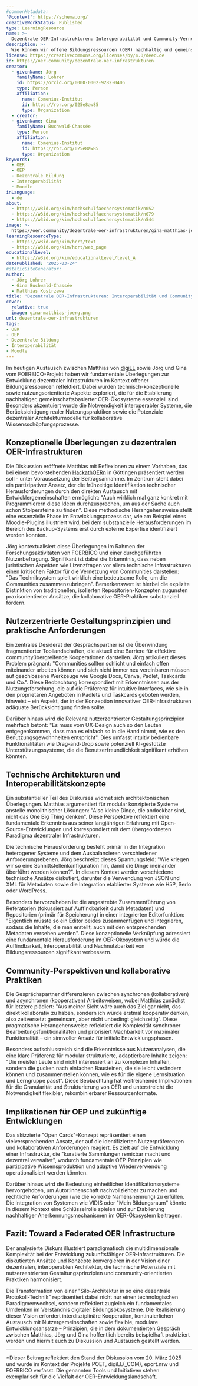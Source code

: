 ```yaml
---
#commonMetadata:
'@context': https://schema.org/
creativeWorkStatus: Published
type: LearningResource
name: >-
  Dezentrale OER-Infrastrukturen: Interoperabilität und Community-Vernetzung im digitalen Bildungsraum
description: >-
  Wie können wir offene Bildungsressourcen (OER) nachhaltig und gemeinschaftlich gestalten? Dieser Beitrag beleuchtet die fundamentalen Überlegungen zur Entwicklung dezentraler OER-Infrastrukturen. Matthias, Gina und Jörg haben sich ausgetauscht zu technischen Herausforderungen, nutzerzentrierten Anforderungen und innovativen Konzepte wie "OpenCards", die eine vernetzte und remixbare OER-Landschaft ermöglichen sollen. Einblicke von digLL und dem FOERBICO-Projekt zeigen, wie Interoperabilität und Community-Vernetzung die Zukunft des digitalen Lernens prägen können.
license: https://creativecommons.org/licenses/by/4.0/deed.de
id: https://oer.community/dezentrale-oer-infrastrukturen
creator:
  - givenName: Jörg
    familyName: Lohrer
    id: https://orcid.org/0000-0002-9282-0406
    type: Person
    affiliation:
      name: Comenius-Institut
      id: https://ror.org/025e8aw85
      type: Organization
  - creator:
  - givenName: Gina
    familyName: Buchwald-Chassée
    type: Person
    affiliation:
      name: Comenius-Institut
      id: https://ror.org/025e8aw85
      type: Organization
keywords:
  - OER
  - OEP
  - Dezentrale Bildung
  - Interoperabilität
  - Moodle
inLanguage:
  - de
about:
  - https://w3id.org/kim/hochschulfaechersystematik/n052
  - https://w3id.org/kim/hochschulfaechersystematik/n079
  - https://w3id.org/kim/hochschulfaechersystematik/n544
image: >-
  https://oer.community/dezentrale-oer-infrastrukturen/gina-matthias-joerg.png
learningResourceType:
  - https://w3id.org/kim/hcrt/text
  - https://w3id.org/kim/hcrt/web_page
educationalLevel:
  - https://w3id.org/kim/educationalLevel/level_A
datePublished: '2025-03-24'
#staticSiteGenerator:
author:
  - Jörg Lohrer
  - Gina Buchwald-Chassée
  - Matthias Kostrzewa
title: 'Dezentrale OER-Infrastrukturen: Interoperabilität und Community-Vernetzung im digitalen Bildungsraum'
cover:
  relative: true
  image: gina-matthias-joerg.png
url: dezentrale-oer-infrastrukturen
tags:
- OER
- OEP
- Dezentrale Bildung
- Interoperabilität
- Moodle
---
```


Im heutigen Austausch zwischen Matthias von [digiLL](https://digill.de/) sowie Jörg und Gina vom FOERBICO-Projekt haben wir fundamentale Überlegungen zur Entwicklung dezentraler Infrastrukturen im Kontext offener Bildungsressourcen reflektiert. Dabei wurden technisch-konzeptionelle sowie nutzungsorientierte Aspekte exploriert, die für die Etablierung nachhaltiger, gemeinschaftsbasierter OER-Ökosysteme essenziell sind. Besonders akzentuiert wurde die Notwendigkeit interoperabler Systeme, die Berücksichtigung realer Nutzungspraktiken sowie die Potenziale dezentraler Architekturmodelle für kollaborative Wissensschöpfungsprozesse.

## Konzeptionelle Überlegungen zu dezentralen OER-Infrastrukturen

Die Diskussion eröffnete Matthias mit Reflexionen zu einem Vorhaben, das bei einem bevorstehenden [HackathOERn](https://edu-sharing-network.org/hackathoern-projekt/) in Göttingen präsentiert werden soll - unter Voraussetzung der Beitragsannahme. Im Zentrum steht dabei ein partizipativer Ansatz, der die frühzeitige Identifikation technischer Herausforderungen durch den direkten Austausch mit Entwicklergemeinschaften ermöglicht: "Auch wirklich mal ganz konkret mit Programmierern diese Ideen durchzusprechen, um aus der Sache auch schon Stolpersteine zu finden". Diese methodische Herangehensweise stellt eine essenzielle Phase im Entwicklungsprozess dar, wie am Beispiel eines Moodle-Plugins illustriert wird, bei dem substanzielle Herausforderungen im Bereich des Backup-Systems erst durch externe Expertise identifiziert werden konnten.

Jörg kontextualisiert diese Überlegungen im Rahmen der Forschungsaktivitäten von FOERBICO und einer durchgeführten Nutzerbefragung. Signifikant ist dabei die Erkenntnis, dass neben juristischen Aspekten wie Lizenzfragen vor allem technische Infrastrukturen einen kritischen Faktor für die Vernetzung von Communities darstellen: "Das Techniksystem spielt wirklich eine bedeutsame Rolle, um die Communities zusammenzubringen". Bemerkenswert ist hierbei die explizite Distinktion von traditionellen, isolierten Repositorien-Konzepten zugunsten praxisorientierter Ansätze, die kollaborative OER-Praktiken substanziell fördern.

## Nutzerzentrierte Gestaltungsprinzipien und praktische Anforderungen

Ein zentrales Desiderat der Gesprächspartner ist die Überwindung fragmentierter Toollandschaften, die aktuell eine Barriere für effektive communityübergreifende Kooperationen darstellen. Jörg artikuliert dieses Problem prägnant: "Communities sollten schlicht und einfach offen miteinander arbeiten können und sich nicht immer neu vereinbaren müssen auf geschlossene Werkzeuge wie Google Docs, Canva, Padlet, Taskcards und Co.". Diese Beobachtung korrespondiert mit Erkenntnissen aus der Nutzungsforschung, die auf die Präferenz für intuitive Interfaces, wie sie in den proprietären Angeboten in Padlets und Taskcards geboten werden, hinweist – ein Aspekt, der in der Konzeption innovativer OER-Infrastrukturen adäquate Berücksichtigung finden sollte.

Darüber hinaus wird die Relevanz nutzerzentrierter Gestaltungsprinzipien mehrfach betont: "Es muss vom UX-Design auch so den Leuten entgegenkommen, dass man es einfach so in die Hand nimmt, wie es den Benutzungsgewohnheiten entspricht". Dies umfasst intuitiv bedienbare Funktionalitäten wie Drag-and-Drop sowie potenziell KI-gestützte Unterstützungssysteme, die die Benutzerfreundlichkeit signifikant erhöhen könnten.

## Technische Architekturen und Interoperabilitätskonzepte

Ein substantieller Teil des Diskurses widmet sich architektonischen Überlegungen. Matthias argumentiert für modular konzipierte Systeme anstelle monolithischer Lösungen: "Also kleine Dinge, die andockbar sind, nicht das One Big Thing denken". Diese Perspektive reflektiert eine fundamentale Erkenntnis aus seiner langjährigen Erfahrung mit Open-Source-Entwicklungen und korrespondiert mit dem übergeordneten Paradigma dezentraler Infrastrukturen.

Die technische Herausforderung besteht primär in der Integration heterogener Systeme und dem Ausbalancieren verschiedener Anforderungsebenen. Jörg beschreibt dieses Spannungsfeld: "Wie kriegen wir so eine Schnittstellenkonfiguration hin, damit die Dinge ineinander überführt werden können?". In diesem Kontext werden verschiedene technische Ansätze diskutiert, darunter die Verwendung von JSON und XML für Metadaten sowie die Integration etablierter Systeme wie H5P, Serlo oder WordPress.

Besonders hervorzuheben ist die angestrebte Zusammenführung von Referatorien (fokussiert auf Auffindbarkeit durch Metadaten) und Repositorien (primär für Speicherung) in einer integrierten Editorfunktion: "Eigentlich müsste so ein Editor beides zusammenfügen und integrieren, sodass die Inhalte, die man erstellt, auch mit den entsprechenden Metadaten versehen werden". Diese konzeptionelle Verknüpfung adressiert eine fundamentale Herausforderung im OER-Ökosystem und würde die Auffindbarkeit, Interoperabilität und Nachnutzbarkeit von Bildungsressourcen signifikant verbessern.

## Community-Perspektiven und kollaborative Praktiken

Die Gesprächspartner differenzieren zwischen synchronen (kollaborativen) und asynchronen (kooperativen) Arbeitsweisen, wobei Matthias zunächst für letztere plädiert: "Aus meiner Sicht wäre auch das Ziel gar nicht, das direkt kollaborativ zu haben, sondern ich würde erstmal kooperativ denken, also zeitversetzt gemeinsam, aber nicht unbedingt gleichzeitig". Diese pragmatische Herangehensweise reflektiert die Komplexität synchroner Bearbeitungsfunktionalitäten und priorisiert Machbarkeit vor maximaler Funktionalität – ein sinnvoller Ansatz für initiale Entwicklungsphasen.

Besonders aufschlussreich sind die Erkenntnisse aus Nutzeranalysen, die eine klare Präferenz für modular strukturierte, adaptierbare Inhalte zeigen: "Die meisten Leute sind nicht interessiert an zu komplexen Inhalten, sondern die gucken nach einfachen Bausteinen, die sie leicht verändern können und zusammenstellen können, wie es für die eigene Lernsituation und Lerngruppe passt". Diese Beobachtung hat weitreichende Implikationen für die Granularität und Strukturierung von OER und unterstreicht die Notwendigkeit flexibler, rekombinierbarer Ressourcenformate.

## Implikationen für OEP und zukünftige Entwicklungen

Das skizzierte "Open Cards"-Konzept repräsentiert einen vielversprechenden Ansatz, der auf die identifizierten Nutzerpräferenzen und kollaborativen Anforderungen reagiert. Es zielt auf die Entwicklung einer Infrastruktur, die "kuratierte Sammlungen remixbar macht und dezentral verwaltet", wodurch fundamentale OEP-Prinzipien wie partizipative Wissensproduktion und adaptive Wiederverwendung operationalisiert werden könnten.

Darüber hinaus wird die Bedeutung einheitlicher Identifikationssysteme hervorgehoben, um Autor:innenschaft nachvollziehbar zu machen und rechtliche Anforderungen (wie die korrekte Namensnennung) zu erfüllen. Die Integration von Systemen wie VIDIS oder "Mein Bildungsraum" könnte in diesem Kontext eine Schlüsselrolle spielen und zur Etablierung nachhaltiger Anerkennungsmechanismen im OER-Ökosystem beitragen.

## Fazit: Toward a Federated OER Infrastructure

Der analysierte Diskurs illustriert paradigmatisch die multidimensionale Komplexität bei der Entwicklung zukunftsfähiger OER-Infrastrukturen. Die diskutierten Ansätze und Konzepte konvergieren in der Vision einer dezentralen, interoperablen Architektur, die technische Potenziale mit nutzerzentrierten Gestaltungsprinzipien und community-orientierten Praktiken harmonisiert.

Die Transformation von einer "Silo-Architektur in so eine dezentrale Protokoll-Technik" repräsentiert dabei nicht nur einen technologischen Paradigmenwechsel, sondern reflektiert zugleich ein fundamentales Umdenken im Verständnis digitaler Bildungsökosysteme. Die Realisierung dieser Vision erfordert interdisziplinäre Kooperation, kontinuierlichen Austausch mit Nutzergemeinschaften sowie flexible, modulare Entwicklungsansätze – Prinzipien, die in dem dokumentierten Gespräch zwischen Matthias, Jörg und Gina hoffentlich bereits beispielhaft praktiziert werden und hiermit euch zu Diskussion und Austausch gestellt werden.

---  
*Dieser Beitrag reflektiert den Stand der Diskussion vom 20. März 2025 und wurde im Kontext der Projekte POET, digiLL(_COM), eport.nrw und FOERBICO verfasst. Die genannten Tools und Initiativen stehen exemplarisch für die Vielfalt der OER-Entwicklungslandschaft.